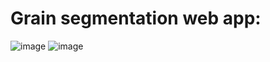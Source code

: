 # Grain segmentation web app:
 ![image](https://user-images.githubusercontent.com/10139827/147615531-a464c1de-7a52-4834-8313-f5f670ede572.png)
![image](https://user-images.githubusercontent.com/10139827/147615566-80fa5fdd-a841-4e3a-a08e-0414ff79da72.png)
